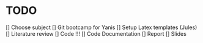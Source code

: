 # TODO
[] Choose subject
[] Git bootcamp for Yanis
[] Setup Latex templates (Jules)
[] Literature review
[] Code !!!
[] Code Documentation
[] Report
[] Slides
